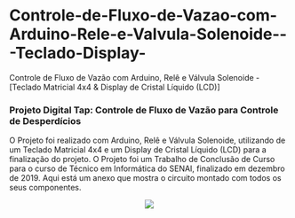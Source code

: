 # Controle-de-Fluxo-de-Vazao-com-Arduino-Rele-e-Valvula-Solenoide---Teclado-Display-
Controle de Fluxo de Vazão com Arduino, Relê e Válvula Solenoide - [Teclado Matricial 4x4 &amp; Display de Cristal Líquido (LCD)]
### Projeto Digital Tap: Controle de Fluxo de Vazão para Controle de Desperdícios
O Projeto foi realizado com Arduino, Relê e Válvula Solenoide, utilizando de um Teclado Matricial 4x4 e um Display de Cristal Líquido (LCD) para a finalização do projeto. O Projeto foi um Trabalho de Conclusão de Curso para o curso de Técnico em Informática do SENAI, finalizado em dezembro de 2019. Aqui está um anexo que mostra o circuito montado com todos os seus componentes.
<br>
<div style="display: inline_block" align="center">
<img src="https://user-images.githubusercontent.com/112359793/200137722-e82f55f7-fcb5-4280-8e15-3d6d83d84dd4.png">
</img>
</div>
